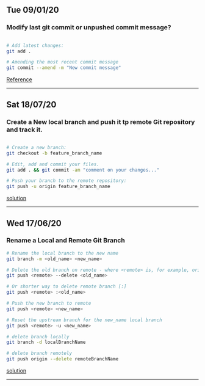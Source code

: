 ## Tue 09/01/20
### Modify last git commit or unpushed commit message?
```sh

# Add latest changes:
git add .

# Amending the most recent commit message
git commit --amend -m "New commit message"

```
[Reference](https://docs.github.com/en/github/committing-changes-to-your-project/changing-a-commit-message)

---

## Sat 18/07/20
### Create a New local branch and push it tp remote Git repository and track it.
```sh

# Create a new branch:
git checkout -b feature_branch_name

# Edit, add and commit your files.
git add . && git commit -am "comment on your changes..."

# Push your branch to the remote repository:
git push -u origin feature_branch_name

```
[solution](https://forum.freecodecamp.org/t/push-a-new-local-branch-to-a-remote-git-repository-and-track-it-too/13222)

---

## Wed 17/06/20
### Rename a Local and Remote Git Branch 
```sh
# Rename the local branch to the new name
git branch -m <old_name> <new_name>

# Delete the old branch on remote - where <remote> is, for example, origin
git push <remote> --delete <old_name>

# Or shorter way to delete remote branch [:]
git push <remote> :<old_name>

# Push the new branch to remote
git push <remote> <new_name>

# Reset the upstream branch for the new_name local branch
git push <remote> -u <new_name>

# delete branch locally
git branch -d localBranchName

# delete branch remotely
git push origin --delete remoteBranchName

```
[solution](https://stackoverflow.com/a/30590238/5277438)

---
